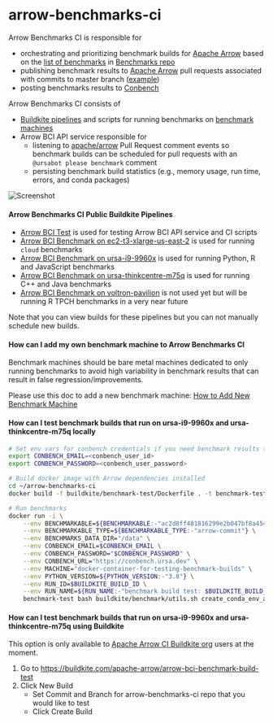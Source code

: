 # arrow-benchmarks-ci

Arrow Benchmarks CI is responsible for 
- orchestrating and prioritizing benchmark builds for [Apache Arrow](https://github.com/apache/arrow) based on 
the [list of benchmarks](https://github.com/ursacomputing/benchmarks/blob/main/benchmarks.json) in [Benchmarks repo](https://github.com/ursacomputing/benchmarks)
- publishing benchmark results to [Apache Arrow](https://github.com/apache/arrow) pull requests associated with commits to master branch ([example](https://github.com/apache/arrow/pull/11843#issuecomment-986912639))
- posting benchmarks results to [Conbench](https://conbench.ursa.dev/)




Arrow Benchmarks CI consists of 
- [Buildkite pipelines](https://buildkite.com/apache-arrow) and scripts for running benchmarks on [benchmark machines](https://github.com/ursacomputing/arrow-benchmarks-ci/blob/main/config.py#L47)
- Arrow BCI API service responsible for 
    - listening to [apache/arrow](https://github.com/apache/arrow) Pull Request comment events 
    so benchmark builds can be scheduled for pull requests with an `@ursabot please benchmark` comment
    - persisting benchmark build statistics (e.g., memory usage, run time, errors, and conda packages)
 
![Screenshot](arrow_bci_diagram.png)

#### Arrow Benchmarks CI Public Buildkite Pipelines
- [Arrow BCI Test](https://buildkite.com/apache-arrow/arrow-bci-test) is used for testing Arrow BCI API service and CI scripts
- [Arrow BCI Benchmark on ec2-t3-xlarge-us-east-2](https://buildkite.com/apache-arrow/arrow-bci-benchmark-on-ec2-t3-xlarge-us-east-2) is used for running `cloud` benchmarks
- [Arrow BCI Benchmark on ursa-i9-9960x](https://buildkite.com/apache-arrow/arrow-bci-benchmark-on-ursa-i9-9960x) is used for running Python, R and JavaScript benchmarks
- [Arrow BCI Benchmark on ursa-thinkcentre-m75q](https://buildkite.com/apache-arrow/arrow-bci-benchmark-on-ursa-thinkcentre-m75q) is used for running C++ and Java benchmarks
- [Arrow BCI Benchmark on voltron-pavilion](https://buildkite.com/apache-arrow/arrow-bci-benchmark-on-voltron-pavilion) is not used yet but will be running R TPCH benchmarks in a very near future

Note that you can view builds for these pipelines but you can not manually schedule new builds.

#### How can I add my own benchmark machine to Arrow Benchmarks CI

Benchmark machines should be bare metal machines dedicated to only running benchmarks to 
avoid high variability in benchmark results that can result in false regression/improvements.

Please use this doc to add a new benchmark machine: [How to Add New Benchmark Machine](docs/how-to-add-new-benchmark-machine.md)

#### How can I test benchmark builds that run on ursa-i9-9960x and ursa-thinkcentre-m75q locally
```bash
# Set env vars for conbench credentials if you need benchmark results to be posted to Conbench during testing
export CONBENCH_EMAIL=<conbench_user_id>
export CONBENCH_PASSWORD=<conbench_user_password>

# Build docker image with Arrow dependencies installed
cd ~/arrow-benchmarks-ci
docker build -f buildkite/benchmark-test/Dockerfile . -t benchmark-test

# Run benchmarks
docker run -i \
    --env BENCHMARKABLE=${BENCHMARKABLE:-"ac2d8ff481816299e2b047bf8a4546baccc3d050"} \
    --env BENCHMARKABLE_TYPE=${BENCHMARKABLE_TYPE:-"arrow-commit"} \
    --env BENCHMARKS_DATA_DIR="/data" \
    --env CONBENCH_EMAIL=$CONBENCH_EMAIL \
    --env CONBENCH_PASSWORD="$CONBENCH_PASSWORD" \
    --env CONBENCH_URL="https://conbench.ursa.dev" \
    --env MACHINE="docker-container-for-testing-benchmark-builds" \
    --env PYTHON_VERSION=${PYTHON_VERSION:-"3.8"} \
    --env RUN_ID=$BUILDKITE_BUILD_ID \
    --env RUN_NAME=${RUN_NAME:-"benchmark build test: $BUILDKITE_BUILD_ID"} \
    benchmark-test bash buildkite/benchmark/utils.sh create_conda_env_and_run_benchmarks
```

#### How can I test benchmark builds that run on ursa-i9-9960x and ursa-thinkcentre-m75q using Buildkite
This option is only available to [Apache Arrow CI Buildkite org](https://buildkite.com/apache-arrow/) users at the moment.

1. Go to https://buildkite.com/apache-arrow/arrow-bci-benchmark-build-test
2. Click New Build
    - Set Commit and Branch for arrow-benchmarks-ci repo that you would like to test
    - Click Create Build
